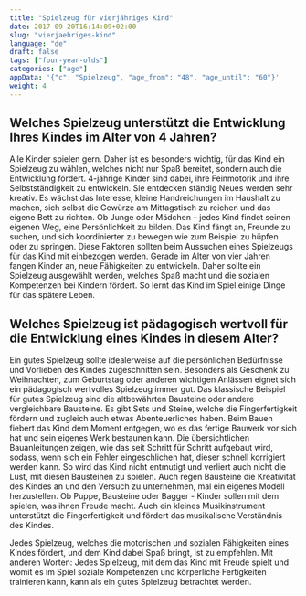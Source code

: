 ```yaml
---
title: "Spielzeug für vierjähriges Kind"
date: 2017-09-20T16:14:09+02:00
slug: "vierjaehriges-kind"
language: "de"
draft: false
tags: ["four-year-olds"]
categories: ["age"]
appData: '{"c": "Spielzeug", "age_from": "48", "age_until": "60"}'
weight: 4
---
```


<h2>Welches Spielzeug unterstützt die Entwicklung Ihres Kindes im Alter von 4 Jahren?</h2>
 
Alle Kinder spielen gern. Daher ist es besonders wichtig, für das Kind ein Spielzeug zu wählen, welches nicht nur Spaß bereitet, sondern auch die Entwicklung fördert. 4-jährige Kinder sind dabei, ihre Feinmotorik und ihre Selbstständigkeit zu entwickeln. Sie entdecken ständig Neues werden sehr kreativ. Es wächst das Interesse, kleine Handreichungen im Haushalt zu machen, sich selbst die Gewürze am Mittagstisch zu reichen und das eigene Bett zu richten. Ob Junge oder Mädchen – jedes Kind findet seinen eigenen Weg, eine Persönlichkeit zu bilden. Das Kind fängt an, Freunde zu suchen, und sich koordinierter zu bewegen wie zum Beispiel zu hüpfen oder zu springen. Diese Faktoren sollten beim Aussuchen eines Spielzeugs für das Kind mit einbezogen werden. Gerade im Alter von vier Jahren fangen Kinder an, neue Fähigkeiten zu entwickeln. Daher sollte ein Spielzeug ausgewählt werden, welches Spaß macht und die sozialen Kompetenzen bei Kindern fördert. So lernt das Kind im Spiel einige Dinge für das spätere Leben. 
 
 
<h2>Welches Spielzeug ist pädagogisch wertvoll für die Entwicklung eines Kindes in diesem Alter?</h2>
 
Ein gutes Spielzeug sollte idealerweise auf die persönlichen Bedürfnisse und Vorlieben des Kindes zugeschnitten sein. Besonders als Geschenk zu Weihnachten, zum Geburtstag oder anderen wichtigen Anlässen eignet sich ein pädagogisch wertvolles Spielzeug immer gut. Das klassische Beispiel für gutes Spielzeug sind die altbewährten Bausteine oder andere vergleichbare Bausteine. Es gibt Sets und Steine, welche die Fingerfertigkeit fördern und zugleich auch etwas Abenteuerliches haben. Beim Bauen fiebert das Kind dem Moment entgegen, wo es das fertige Bauwerk vor sich hat und sein eigenes Werk bestaunen kann. Die übersichtlichen Bauanleitungen zeigen, wie das seit Schritt für Schritt aufgebaut wird, sodass, wenn sich ein Fehler eingeschlichen hat, dieser schnell korrigiert werden kann. So wird das Kind nicht entmutigt und verliert auch nicht die Lust, mit diesen Bausteinen zu spielen. Auch regen Bausteine die Kreativität des Kindes an und den Versuch zu unternehmen, mal ein eigenes Modell herzustellen. Ob Puppe, Bausteine oder Bagger - Kinder sollen mit dem spielen, was ihnen Freude macht. Auch ein kleines Musikinstrument unterstützt die Fingerfertigkeit und fördert das musikalische Verständnis des Kindes.
 
Jedes Spielzeug, welches die motorischen und sozialen Fähigkeiten eines Kindes fördert, und dem Kind dabei Spaß bringt, ist zu empfehlen. Mit anderen Worten: Jedes Spielzeug, mit dem das Kind mit Freude spielt und womit es im Spiel soziale Kompetenzen und körperliche Fertigkeiten trainieren kann, kann als ein gutes Spielzeug betrachtet werden.
